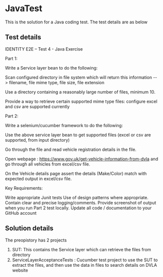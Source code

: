 # JavaTest

This is the solution for a Java coding test. The test details are as below 

## Test details
IDENTITY E2E – Test 4 - Java Exercise

Part 1:

Write a Service layer bean to do the following:

Scan configured directory in file system which will return this information --> filename, file mime type, file size, file extension

Use a directory containing a reasonably large number of files, minimum 10.

Provide a way to retrieve certain supported mime type files: configure excel and csv are supported currently

Part 2:

Write a selenium/cucumber framework to do the following:

Use the above service layer bean to get supported files (excel or csv are supported, from input directory)

Go through the file and read vehicle registration details in the file.

Open webpage : https://www.gov.uk/get-vehicle-information-from-dvla and go through all vehicles from excel/csv file.

On the Vehicle details page assert the details (Make/Color) match with expected output in excel/csv file.




Key Requirements: 

Write appropriate Junit tests
Use of design patterns where appropriate.
Contain clear and precise logging/comments. 
Provide screenshot of output when you run Part 2 test locally.
Update all code / documentation to your GitHub account


## Solution details 

The preopistory has 2 projects 
1. SUT: This contains the Service layer which can retrieve the files from directory 
2. ServiceLayerAcceptanceTests : Cucumber test project to use the SUT to extract the files, and then use the data in files to search details on DVLA website

